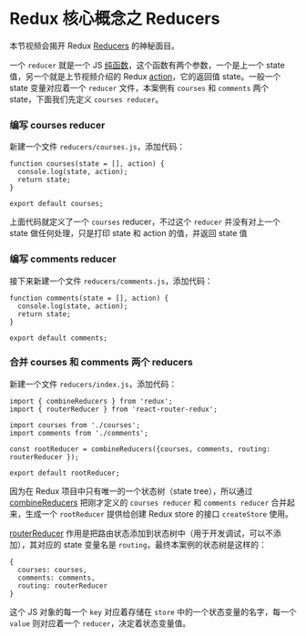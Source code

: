 # Redux 核心概念之 Reducers

本节视频会揭开 Redux [Reducers](http://redux.js.org/docs/basics/Reducers.html) 的神秘面目。

一个 `reducer` 就是一个 JS [纯函数](https://egghead.io/lessons/javascript-redux-pure-and-impure-functions)，这个函数有两个参数，一个是上一个 state 值，另一个就是上节视频介绍的 Redux [action](http://redux.js.org/docs/basics/Actions.html)，它的返回值 state。一般一个 state 变量对应着一个 `reducer` 文件，本案例有 `courses` 和 `comments` 两个 state，下面我们先定义 `courses reducer`。

### 编写 courses reducer

新建一个文件 `reducers/courses.js`，添加代码：

```
function courses(state = [], action) {
  console.log(state, action);
  return state;
}

export default courses;
```

上面代码就定义了一个 `courses` reducer，不过这个 `reducer` 并没有对上一个 state 做任何处理，只是打印 state 和 action 的值，并返回 state 值

### 编写 comments reducer

接下来新建一个文件 `reducers/comments.js`，添加代码：

```
function comments(state = [], action) {
  console.log(state, action);
  return state;
}

export default comments;
```

### 合并 courses 和 comments 两个 reducers

新建一个文件 `reducers/index.js`，添加代码：

```
import { combineReducers } from 'redux';
import { routerReducer } from 'react-router-redux';

import courses from './courses';
import comments from './comments';

const rootReducer = combineReducers({courses, comments, routing: routerReducer });

export default rootReducer;
```

因为在 Redux 项目中只有唯一的一个状态树（state tree），所以通过 [combineReducers](http://redux.js.org/docs/api/combineReducers.html) 把刚才定义的 `courses reducer` 和 `comments reducer` 合并起来，生成一个 `rootReducer` 提供给创建 Redux store 的接口 `createStore` 使用。

[routerReducer](https://github.com/reactjs/react-router-redux#routerreducer) 作用是把路由状态添加到状态树中（用于开发调试，可以不添加），其对应的 state 变量名是 `routing`，最终本案例的状态树是这样的：

```
{
  courses: courses,
  comments: comments,
  routing: routerReducer
}
```

这个 JS 对象的每一个 `key` 对应着存储在 `store` 中的一个状态变量的名字，每一个 `value` 则对应着一个 `reducer`，决定着状态变量值。
